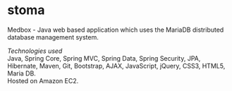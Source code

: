 stoma
=====
Medbox - Java web based application which uses the MariaDB distributed database management system.

*Technologies used*
<br/>
Java, Spring Core, Spring MVC, Spring Data, Spring Security, JPA, Hibernate, Maven, Git, Bootstrap, AJAX, JavaScript, jQuery, CSS3, HTML5, Maria DB.
<br/>
Hosted on Amazon EC2.
